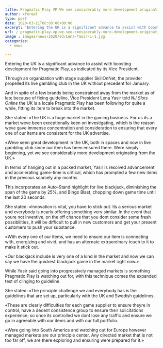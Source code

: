```yaml
---
title: Pragmatic Play VP We see considerably more development originating from the UK
author: xforeal 
type: post
date: 2020-03-11T00:00:00+00:00
excerpt: 'Entering the UK is a significant advance to assist with boosting development for Pragmatic Play, as indicated by its Vice President '
url: / pragmatic-play-vp-we-see-considerably-more-development-originating-from-the-uk/
image : images/news/2020/03/Lena-Yasir-1-1.jpg
categories:
  - news

---
```

Entering the UK is a significant advance to assist with boosting development for Pragmatic Play, as indicated by its Vice President. 

Through an organization with stage supplier SkillOnNet, the provider propelled its live gambling club in the UK without precedent for January. 

And in spite of a few brands being constrained away from the market as of late because of fixing guideline, Vice President Lena Yasir told _NJ Slots Online_ the UK is a locale Pragmatic Play has been following for quite a while, fitting its item to break into the market. 

She stated: &#171;The UK is a huge market in the gaming business. For us its a market weve been exceptionally keen on investigating, which is the reason weve gave immense concentration and consideration to ensuring that every one of our items are consistent for the UK advertise. 

&#171;Weve seen great development in the UK, both in spaces and now in live gambling club since our item has been ensured there. Were simply beginning, yet we see considerably more development originating from the UK.&#187; 

In terms of hanging out in a packed market, Yasir is resolved advancement and accelerating game-time is critical, which has prompted a few new items in the previous scarcely any months. 

This incorporates an Auto-Stand highlight for live blackjack, diminishing the span of the game by 25&percnt;, and Bingo Blast, chopping down game time until the last 20 seconds. 

She stated: &#171;Innovation is vital, you have to stick out. Its a serious market and everybody is nearly offering something very similar. In the event that youre not inventive, on the off chance that you dont consider some fresh possibilities, it will be difficult to pull in new customers and get your present customers to push your substance. 

&#171;With every one of our items, we need to ensure our item is connecting with, energizing and vivid; and has an alternate extraordinary touch to it to make it stick out. 

&#171;Our blackjack include is very one of a kind in the market and now we can say we have the quickest blackjack game in the market right now.&#187; 

While Yasir said going into progressively managed markets is something Pragmatic Play is watching out for, with this technique comes the expanded test of clinging to guideline. 

She stated: &#171;The principle challenge we and everybody has is the guidelines that are set up, particularly with the UK and Swedish guidelines. 

&#171;These are clearly difficulties for each game supplier to ensure theyre in control, have a decent consistence group to ensure their solicitations experience; so once its controlled we dont lose any traffic and ensure we go in agreeable with our items and with our full portfolio. 

&#171;Were going into South America and watching out for Europe however managed markets are our principle center. Any directed market that is not too far off, we are there exploring and ensuring were prepared for it.&#187;